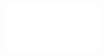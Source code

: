 ![@SwapSuggestionsSpecification](../../../src/concepts/SwapSuggestions/SwapSuggestionsSpecification.md)
